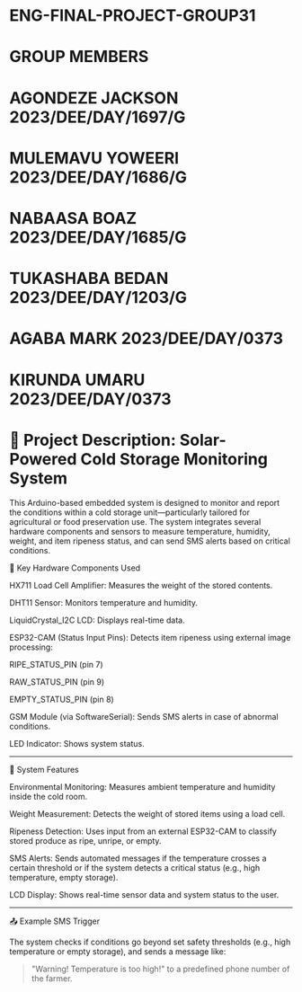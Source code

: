 # ENG-FINAL-PROJECT-GROUP31
# GROUP MEMBERS 
# AGONDEZE JACKSON 2023/DEE/DAY/1697/G
# MULEMAVU YOWEERI 2023/DEE/DAY/1686/G
# NABAASA BOAZ 2023/DEE/DAY/1685/G
# TUKASHABA BEDAN 2023/DEE/DAY/1203/G
# AGABA MARK  2023/DEE/DAY/0373
# KIRUNDA UMARU 2023/DEE/DAY/0373

# 📘 Project Description: Solar-Powered Cold Storage Monitoring System

This Arduino-based embedded system is designed to monitor and report the conditions within a cold storage unit—particularly tailored for agricultural or food preservation use. The system integrates several hardware components and sensors to measure temperature, humidity, weight, and item ripeness status, and can send SMS alerts based on critical conditions.

🔧 Key Hardware Components Used

HX711 Load Cell Amplifier: Measures the weight of the stored contents.

DHT11 Sensor: Monitors temperature and humidity.

LiquidCrystal_I2C LCD: Displays real-time data.

ESP32-CAM (Status Input Pins): Detects item ripeness using external image processing:

RIPE_STATUS_PIN (pin 7)

RAW_STATUS_PIN (pin 9)

EMPTY_STATUS_PIN (pin 8)

GSM Module (via SoftwareSerial): Sends SMS alerts in case of abnormal conditions.

LED Indicator: Shows system status.


---

📲 System Features

Environmental Monitoring: Measures ambient temperature and humidity inside the cold room.

Weight Measurement: Detects the weight of stored items using a load cell.

Ripeness Detection: Uses input from an external ESP32-CAM to classify stored produce as ripe, unripe, or empty.

SMS Alerts: Sends automated messages if the temperature crosses a certain threshold or if the system detects a critical status (e.g., high temperature, empty storage).

LCD Display: Shows real-time sensor data and system status to the user.


---

📤 Example SMS Trigger

The system checks if conditions go beyond set safety thresholds (e.g., high temperature or empty storage), and sends a message like:

> "Warning! Temperature is too high!"
to a predefined phone number of the farmer.
